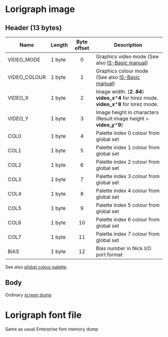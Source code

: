 # Lorigraph image

## Header (13 bytes)

| Name         | Length | Byte offset | Description                                                                                                |
| ------------ | ------ |:-----------:| ---------------------------------------------------------------------------------------------------------- |
| VIDEO_MODE   | 1 byte |      0      | Graphics video mode (See also [IS-Basic manual](../../is-basic/man_vo-video-mode.md ))                     |
| VIDEO_COLOUR | 1 byte |      1      | Graphics colour mode (See also [IS-Basic manual](../../is-basic/man_vo-video-col.md ))                     |
| VIDEO_X      | 1 byte |      2      | Image width. (**2**..**84**)</br>**video_x**\***4** for hirez mode.</br>**video_x**\***8** for lorez mode. |
| VIDEO_Y      | 1 byte |      3      | Image height in characters (Result image height = **video_y**\***9**)                                      |
| COL0         | 1 byte |      4      | Palette index 0 colour from global set                                                                     |
| COL1         | 1 byte |      5      | Palette index 1 colour from global set                                                                     |
| COL2         | 1 byte |      6      | Palette index 2 colour from global set                                                                     |
| COL3         | 1 byte |      7      | Palette index 3 colour from global set                                                                     |
| COL4         | 1 byte |      8      | Palette index 4 colour from global set                                                                     |
| COL5         | 1 byte |      9      | Palette index 5 colour from global set                                                                     |
| COL6         | 1 byte |     10      | Palette index 6 colour from global set                                                                     |
| COL7         | 1 byte |     11      | Palette index 7 colour from global set                                                                     |
| BIAS         | 1 byte |     12      | Bias number in Nick I/O port format                                                                        |

See also [global colour palette](http://ep.lgb.hu/colors.html).


## Body

Ordinary [screen dump](fmt_img-screen.md)

# Lorigraph font file

Same as usual Enterprise font memory dump